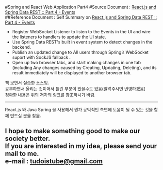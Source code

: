 #Spring and React Web Application Part4
#Source Document : [React.js and Spring Data REST :: Part 4 - Events ](https://spring.io/guides/tutorials/react-and-spring-data-rest/ "Example Sources by tudoistube@gmail" )  
##Reference Document : Self Summary on [React.js and Spring Data REST :: Part 4 - Events ](https://drive.google.com/open?id=16_7Pk9byKYa-obxdjzqzB94vvY7h4MvIGGptoOxPnBI "Example Sources by tudoistube@gmail" )  
* Register WebSocket Listener to listen to the Events in the UI and wire the listeners to handlers to update the UI state.
* Use Spring Data REST's built in event system to detect changes in the backend.
* Publish an updated change to All users through Spring’s WebSocket suport with SockJS fallback .
* Open up two browser tabs, and start making changes in one tab (including Any changes caused by Creating, Updating, Deleting),  and  its result immediately will be displayed to another browser tab.  
    
책 보면서 실습한 소스임.  
공부하면서 올리는 것이어서 틀린 부분이 있을수도 있음(알려주시면 반영하겠음)  
정확한 내용은 위의 저자의 링크를 참조하시기 바람.  

---
React.js 와 Java Spring 을 사용해서 뭔가 공익적인 측면에 도움이 될 수 있는 것을
함께 만드실 분을 찾음.

I hope to make something good to make our society better.  
If you are interested in my idea, please send your mail to me.  
e-mail : tudoistube@gmail.com
---
